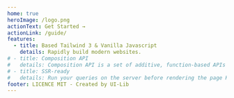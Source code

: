 ```yaml
---
home: true
heroImage: /logo.png
actionText: Get Started →
actionLink: /guide/
features:
  - title: Based Tailwind 3 & Vanilla Javascript
    details: Rapidly build modern websites.
# - title: Composition API
#   details: Composition API is a set of additive, function-based APIs that allow flexible composition of component logic.
# - title: SSR-ready
#   details: Run your queries on the server before rendering the page HTML
footer: LICENCE MIT - Created by UI-Lib
---
```

